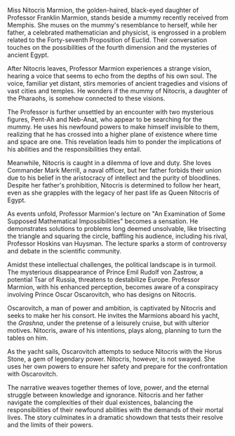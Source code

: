 Miss Nitocris Marmion, the golden-haired, black-eyed daughter of Professor Franklin Marmion, stands beside a mummy recently received from Memphis. She muses on the mummy's resemblance to herself, while her father, a celebrated mathematician and physicist, is engrossed in a problem related to the Forty-seventh Proposition of Euclid. Their conversation touches on the possibilities of the fourth dimension and the mysteries of ancient Egypt.

After Nitocris leaves, Professor Marmion experiences a strange vision, hearing a voice that seems to echo from the depths of his own soul. The voice, familiar yet distant, stirs memories of ancient tragedies and visions of vast cities and temples. He wonders if the mummy of Nitocris, a daughter of the Pharaohs, is somehow connected to these visions.

The Professor is further unsettled by an encounter with two mysterious figures, Pent-Ah and Neb-Anat, who appear to be searching for the mummy. He uses his newfound powers to make himself invisible to them, realizing that he has crossed into a higher plane of existence where time and space are one. This revelation leads him to ponder the implications of his abilities and the responsibilities they entail.

Meanwhile, Nitocris is caught in a dilemma of love and duty. She loves Commander Mark Merrill, a naval officer, but her father forbids their union due to his belief in the aristocracy of intellect and the purity of bloodlines. Despite her father's prohibition, Nitocris is determined to follow her heart, even as she grapples with the legacy of her past life as Queen Nitocris of Egypt.

As events unfold, Professor Marmion's lecture on "An Examination of Some Supposed Mathematical Impossibilities" becomes a sensation. He demonstrates solutions to problems long deemed unsolvable, like trisecting the triangle and squaring the circle, baffling his audience, including his rival, Professor Hoskins van Huysman. The lecture sparks a storm of controversy and debate in the scientific community.

Amidst these intellectual challenges, the political landscape is in turmoil. The mysterious disappearance of Prince Emil Rudolf von Zastrow, a potential Tsar of Russia, threatens to destabilize Europe. Professor Marmion, with his enhanced perception, becomes aware of a conspiracy involving Prince Oscar Oscarovitch, who has designs on Nitocris.

Oscarovitch, a man of power and ambition, is captivated by Nitocris and seeks to make her his consort. He invites the Marmions aboard his yacht, the _Grashna_, under the pretense of a leisurely cruise, but with ulterior motives. Nitocris, aware of his intentions, plays along, planning to turn the tables on him.

As the yacht sails, Oscarovitch attempts to seduce Nitocris with the Horus Stone, a gem of legendary power. Nitocris, however, is not swayed. She uses her own powers to ensure her safety and prepare for the confrontation with Oscarovitch.

The narrative weaves together themes of love, power, and the eternal struggle between knowledge and ignorance. Nitocris and her father navigate the complexities of their dual existences, balancing the responsibilities of their newfound abilities with the demands of their mortal lives. The story culminates in a dramatic showdown that tests their resolve and the limits of their powers.